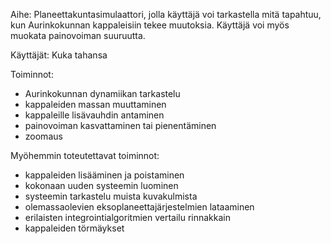 Aihe: Planeettakuntasimulaattori, jolla käyttäjä voi tarkastella mitä tapahtuu, kun Aurinkokunnan kappaleisiin
tekee muutoksia. Käyttäjä voi myös muokata painovoiman suuruutta.

Käyttäjät: Kuka tahansa

Toiminnot:

- Aurinkokunnan dynamiikan tarkastelu
- kappaleiden massan muuttaminen
- kappaleille lisävauhdin antaminen
- painovoiman kasvattaminen tai pienentäminen
- zoomaus
 
Myöhemmin toteutettavat toiminnot:

- kappaleiden lisääminen ja poistaminen
- kokonaan uuden systeemin luominen
- systeemin tarkastelu muista kuvakulmista
- olemassaolevien eksoplaneettajärjestelmien lataaminen
- erilaisten integrointialgoritmien vertailu rinnakkain
- kappaleiden törmäykset
